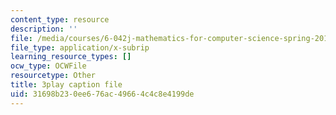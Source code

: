 ```yaml
---
content_type: resource
description: ''
file: /media/courses/6-042j-mathematics-for-computer-science-spring-2015/31698b230ee676ac49664c4c8e4199de_dW0f62lcCLE.srt
file_type: application/x-subrip
learning_resource_types: []
ocw_type: OCWFile
resourcetype: Other
title: 3play caption file
uid: 31698b23-0ee6-76ac-4966-4c4c8e4199de
---
```

